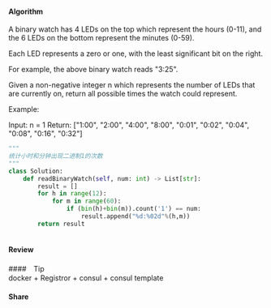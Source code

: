 #### Algorithm
A binary watch has 4 LEDs on the top which represent the hours (0-11), and the 6 LEDs on the bottom represent the minutes (0-59).

Each LED represents a zero or one, with the least significant bit on the right.


For example, the above binary watch reads "3:25".

Given a non-negative integer n which represents the number of LEDs that are currently on, return all possible times the watch could represent.

Example:

Input: n = 1
Return: ["1:00", "2:00", "4:00", "8:00", "0:01", "0:02", "0:04", "0:08", "0:16", "0:32"]
```python
"""
统计小时和分钟出现二进制1的次数
"""
class Solution:
    def readBinaryWatch(self, num: int) -> List[str]:
        result = []
        for h in range(12):
            for m in range(60):
                if (bin(h)+bin(m)).count('1') == num:
                    result.append("%d:%02d"%(h,m))
        return result
        
```
#### Review

####　Tip    
docker + Registror + consul + consul template


#### Share
